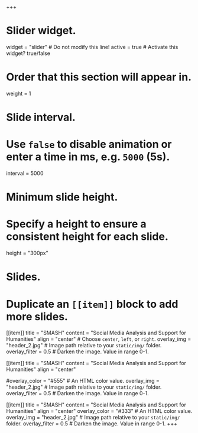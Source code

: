 +++
# Slider widget.
widget = "slider"  # Do not modify this line!
active = true  # Activate this widget? true/false

# Order that this section will appear in.
weight = 1

# Slide interval.
# Use `false` to disable animation or enter a time in ms, e.g. `5000` (5s).
interval = 5000

# Minimum slide height.
# Specify a height to ensure a consistent height for each slide.
height = "300px"

# Slides.
# Duplicate an `[[item]]` block to add more slides.
[[item]]
  title = "SMASH"
  content = "Social Media Analysis and Support for Humanities"
  align = "center"  # Choose `center`, `left`, or `right`.
  overlay_img = "header_2.jpg"  # Image path relative to your `static/img/` folder.
  overlay_filter = 0.5  # Darken the image. Value in range 0-1.


[[item]]
  title = "SMASH"
  content = "Social Media Analysis and Support for Humanities"
  align = "center"

  #overlay_color = "#555"  # An HTML color value.
  overlay_img = "header_2.jpg"  # Image path relative to your `static/img/` folder.
  overlay_filter = 0.5  # Darken the image. Value in range 0-1.

[[item]]
  title = "SMASH"
  content = "Social Media Analysis and Support for Humanities"
  align = "center"
  overlay_color = "#333"  # An HTML color value.
  overlay_img = "header_2.jpg"  # Image path relative to your `static/img/` folder.
  overlay_filter = 0.5  # Darken the image. Value in range 0-1.
+++
